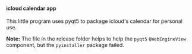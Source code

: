 #### icloud calendar app
This little program uses pyqt5 to package icloud's calendar for personal use.

**Note:** The file in the release folder helps to help the `pyqt5` `QWebEngineView `component, but the `pyinstaller` package failed.